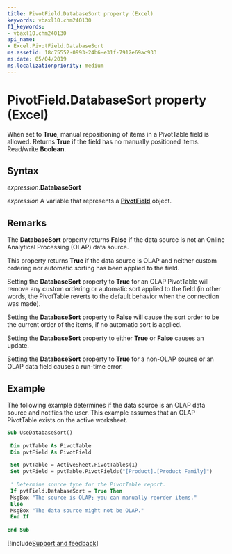 ```yaml
---
title: PivotField.DatabaseSort property (Excel)
keywords: vbaxl10.chm240130
f1_keywords:
- vbaxl10.chm240130
api_name:
- Excel.PivotField.DatabaseSort
ms.assetid: 18c75552-0993-24b6-e31f-7912e69ac933
ms.date: 05/04/2019
ms.localizationpriority: medium
---
```



# PivotField.DatabaseSort property (Excel)

When set to **True**, manual repositioning of items in a PivotTable field is allowed. Returns **True** if the field has no manually positioned items. Read/write **Boolean**.


## Syntax

_expression_.**DatabaseSort**

_expression_ A variable that represents a **[PivotField](Excel.PivotField.md)** object.


## Remarks

The **DatabaseSort** property returns **False** if the data source is not an Online Analytical Processing (OLAP) data source.

This property returns **True** if the data source is OLAP and neither custom ordering nor automatic sorting has been applied to the field.

Setting the **DatabaseSort** property to **True** for an OLAP PivotTable will remove any custom ordering or automatic sort applied to the field (in other words, the PivotTable reverts to the default behavior when the connection was made).

Setting the **DatabaseSort** property to **False** will cause the sort order to be the current order of the items, if no automatic sort is applied.

Setting the **DatabaseSort** property to either **True** or **False** causes an update.

Setting the **DatabaseSort** property to **True** for a non-OLAP source or an OLAP data field causes a run-time error.


## Example

The following example determines if the data source is an OLAP data source and notifies the user. This example assumes that an OLAP PivotTable exists on the active worksheet.


```vb
Sub UseDatabaseSort() 
 
 Dim pvtTable As PivotTable 
 Dim pvtField As PivotField 
 
 Set pvtTable = ActiveSheet.PivotTables(1) 
 Set pvtField = pvtTable.PivotFields("[Product].[Product Family]") 
 
 ' Determine source type for the PivotTable report. 
 If pvtField.DatabaseSort = True Then 
 MsgBox "The source is OLAP; you can manually reorder items." 
 Else 
 MsgBox "The data source might not be OLAP." 
 End If 
 
End Sub
```




[!include[Support and feedback](~/includes/feedback-boilerplate.md)]
